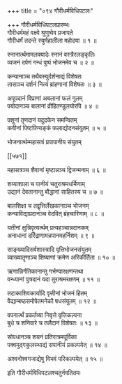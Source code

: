 +++
title = "०९४ गौरीधर्मविधिपटलः"

+++
गौरीधर्मविधिपटलप्रारम्भः  
गौरीधर्ममहं वक्ष्ये श्रुणुष्वेव प्रजापते  
गौरीधर्मं तदन्ते स्युर्महालीला महोदया ॥ १ ॥


स्नानार्त्थमामलक्यादेः स्नानं वस्त्रैरलङ्कृतिः  
व्यजनं दर्पणं गन्धं पुष्पं भोजनमेव च ॥ २ ॥


कन्यानाञ्च तथैवस्युर्दर्शनाद्यं विशेषतः  
तासाञ्च दर्शनं नित्यं ब्रांहणानां विशेषतः ॥ ३ ॥


अपूपदानं विप्राणां अबलानां फलं गुलम्  
पयोदानञ्च बालानां व्रीहितण्डुलयोरपि ॥ ४ ॥


पशूनां तृणदानं यदुदकेन समन्वितम्  
कवीनां पिष्टपिण्यङ्कं फलाद्योदनसंयुतम् ॥ ५ ॥


भोजनार्त्थम्महासत्रं प्रपापानीय संयुतम्  

[[५७१]]  

महासत्रञ्च शैवानां मृष्टान्नञ्च द्विजन्मनाम् ॥ ६ ॥


शय्याशाला च पानीयं चतुराश्रमधर्मिणाम्  
उद्यानं देवतानान्तु बौद्धानां साहितस्य च ॥ ७ ॥


बालशिक्षा च तद्वृत्तिर्लेखकानाञ्च भोजनम्  
कन्याविद्याप्रदानञ्च वेदवित् ब्रंहचारिणाम् ॥ ८ ॥


यतीनां क्षुन्निवृत्यर्त्थम् प्रत्यहञ्चान्नदानकम्  
अनाधानां दर्रिद्राणामन्नपानमहर्निशम् ॥ ९ ॥


साङ्ख्यादिसर्वशास्त्रादि वृत्तिभोजनसंयुतम्  
व्याख्यातॄणाञ्च शिष्याणां क्रमेण अरिकीर्तिता ॥ १० ॥


ऋणान्निर्गतिकानान्तु गर्भण्यारक्षणन्तथा  
वन्ध्यानां पुत्रदानं यदा तुराश्रमरक्षणम् ॥ ११ ॥


तटाकाशिवकार्यादि वृत्तीनां भोजनं हितम्  
वैद्याम्बष्ठसमोपेतमनेकौ षधसंयुतम् ॥ १२ ॥


वपनार्त्थं प्रकर्तव्या निवृत्ते वृत्तिकल्पना  
बुधे च शनिवारे च तलैदानं विशेषतः ॥ १३ ॥


सोपधानञ्च शयनं प्रतिरात्रमपूर्विका  
पक्वमुद्गकुलस्थाद्यं सपानीयं प्रकल्पयेत् ॥ १४ ॥


अश्वनोश्वगजाद्येषु विभवं परिकल्पयेत् ॥ १५ ॥


इति गौरीधर्मविधिपटलश्चतुर्नवतितमः  
